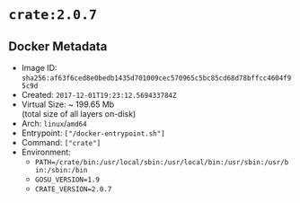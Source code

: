 # `crate:2.0.7`

## Docker Metadata

- Image ID: `sha256:af63f6ced8e0bedb1435d701009cec570965c5bc85cd68d78bffcc4604f95c9d`
- Created: `2017-12-01T19:23:12.569433784Z`
- Virtual Size: ~ 199.65 Mb  
  (total size of all layers on-disk)
- Arch: `linux`/`amd64`
- Entrypoint: `["/docker-entrypoint.sh"]`
- Command: `["crate"]`
- Environment:
  - `PATH=/crate/bin:/usr/local/sbin:/usr/local/bin:/usr/sbin:/usr/bin:/sbin:/bin`
  - `GOSU_VERSION=1.9`
  - `CRATE_VERSION=2.0.7`
